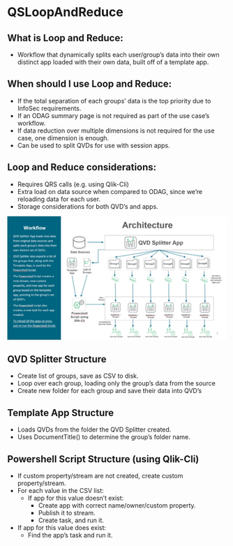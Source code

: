 # QSLoopAndReduce

## What is Loop and Reduce:
- Workflow that dynamically splits each user/group’s data into their own distinct app loaded with their own data, built off of a template app.

## When should I use Loop and Reduce:
- If the total separation of each groups’ data is the top priority due to InfoSec requirements.
- If an ODAG summary page is not required as part of the use case’s workflow.
- If data reduction over multiple dimensions is not required for the use case, one dimension is enough.
- Can be used to split QVDs for use with session apps.

## Loop and Reduce considerations:
- Requires QRS calls (e.g. using Qlik-Cli)
- Extra load on data source when compared to ODAG, since we’re reloading data for each user.
- Storage considerations for both QVD’s and apps.

![Architecture](https://github.com/fadyheiba/QSLoopAndReduce/blob/master/Documentation/Architecture.png?raw=true)

## QVD Splitter Structure
- Create list of groups, save as CSV to disk. 
- Loop over each group, loading only the group’s data from the source
- Create new folder for each group and save their data into QVD’s 

## Template App Structure
- Loads QVDs from the folder the QVD Splitter created. 
- Uses DocumentTitle() to determine the group’s folder name.

## Powershell Script Structure (using Qlik-Cli)
- If custom property/stream are not created, create custom property/stream.
- For each value in the CSV list:
  - If app for this value doesn’t exist:
    - Create app with correct name/owner/custom property.
    - Publish it to stream.
    - Create task, and run it.
- If app for this value does exist:
  - Find the app’s task and run it.

